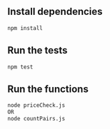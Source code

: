 ## Install dependencies

```sh
npm install
```

## Run the tests

```sh
npm test
```

## Run the functions 

```sh
node priceCheck.js
OR
node countPairs.js
```